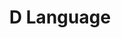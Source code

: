 ---
blog: http://blog.dlang.org/
codehost: https://github.com/https://github.com/dlang
logohandle: dlang
sort: dlang
title: D Language
twitter: https://x.com/D_Programming
website: https://dlang.org/
---